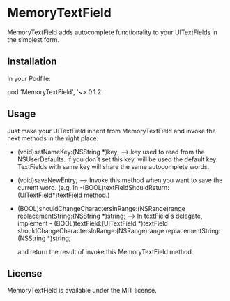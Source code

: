 # MemoryTextField

MemoryTextField adds autocomplete functionality to your UITextFields in the simplest form. 

## Installation

In your Podfile:

pod 'MemoryTextField', '~> 0.1.2'

## Usage

Just make your UITextField inherit from MemoryTextField and invoke the next methods in the right place:

- (void)setNameKey:(NSString *)key; --> key used to read from the NSUserDefaults. If you don´t set this key, will be used the default key. TextFields with same key will share the same autocomplete words.

- (void)saveNewEntry; --> Invoke this method when you want to save the current word. (e.g. In -(BOOL)textFieldShouldReturn:(UITextField*)textField method.)

- (BOOL)shouldChangeCharactersInRange:(NSRange)range replacementString:(NSString *)string; --> In textField´s delegate, implement 
        - (BOOL)textField:(UITextField *)textField shouldChangeCharactersInRange:(NSRange)range replacementString:(NSString *)string;
    
    and return the result of invoke this MemoryTextField method. 


## License

 MemoryTextField is available under the MIT license.
